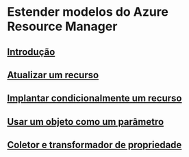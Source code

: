 # Estender modelos do Azure Resource Manager
## [Introdução](./index.md)
## [Atualizar um recurso](./update-resource.md)
## [Implantar condicionalmente um recurso](./conditional-deploy.md)
## [Usar um objeto como um parâmetro](./objects-as-parameters.md)
## [Coletor e transformador de propriedade](./collector.md)
